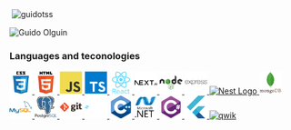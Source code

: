 <p>&nbsp;<img align="center" src="https://github-readme-stats-sigma-five.vercel.app/api?username=Guidotss&show_icons=true&locale=en" alt="guidotss" /></p>
<p > <img align="center" src="https://github-readme-stats-sigma-five.vercel.app/api/top-langs/?username=Guidotss&layout=compact" alt="Guido Olguin" /> </p>

<h3>Languages and teconologies</h3>
<p align="left"> 
  <a href="https://www.w3schools.com/css/" target="_blank"> 
    <img src="https://raw.githubusercontent.com/devicons/devicon/master/icons/css3/css3-original-wordmark.svg" alt="css3" 
         width="40" height="40"/> 
  </a> 
  <a href="https://www.w3.org/html/" target="_blank"> 
    <img src="https://raw.githubusercontent.com/devicons/devicon/master/icons/html5/html5-original-wordmark.svg" alt="html5" 
         width="40" height="40"/> 
  </a> 
  <a href="https://www.javascript.com/" target="_blank"> 
    <img src="https://raw.githubusercontent.com/devicons/devicon/master/icons/javascript/javascript-original.svg" alt="javascript" 
         width="40" height="40"/> 
  </a> 
<a href="https://www.typescript.com/"
    target="_blank"> 
    <img src="https://raw.githubusercontent.com/devicons/devicon/master/icons/typescript/typescript-original.svg" alt="typescript"
    width="40" height="40"/>
</a>
<a href="http://react.com">
    <img src="https://raw.githubusercontent.com/devicons/devicon/master/icons/react/react-original-wordmark.svg" alt="react" width="40" height="40"/>
</a>
<a href="https://nextjs.org/"target="_blank`" >
    <img src="https://raw.githubusercontent.com/devicons/devicon/master/icons/nextjs/nextjs-original-wordmark.svg" alt="nextjs" width="40" height="40"/>
</a>
<a href="https://nodejs.org/" targe="_blank">
    <img src="https://raw.githubusercontent.com/devicons/devicon/master/icons/nodejs/nodejs-original-wordmark.svg" alt="nodejs" width="40" height="40"/>
</a>
<a href="https://expressjs.com/" target="_blank">
    <img
        src="https://raw.githubusercontent.com/devicons/devicon/master/icons/express/express-original-wordmark.svg"
        alt="express" width="40" height="40"
    />
</a>
<a href="http://nestjs.com/" target="_blank">
    <img src="https://nestjs.com/img/logo-small.svg" width="40" height="40" alt="Nest Logo" />
</a>
<a href="https://www.mongodb.com"
    target="_blank" >
<img src="https://raw.githubusercontent.com/devicons/devicon/master/icons/mongodb/mongodb-original-wordmark.svg" alt="mongodb"
    width="40" height="40"/>
</a>
<a href="https://www.mysql.com/" target="_blank">
<img src="https://raw.githubusercontent.com/devicons/devicon/master/icons/mysql/mysql-original-wordmark.svg" alt="mysql" 
         width="40" height="40"/>
</a>
<a href="https://www.postgresql.org" target="_blank">
<img src="https://raw.githubusercontent.com/devicons/devicon/master/icons/postgresql/postgresql-original-wordmark.svg" alt="postgresql" width="40" height="40"/>
</a>
<a href="https://git-scm.com/" target="_blank">
<img src="https://raw.githubusercontent.com/devicons/devicon/master/icons/git/git-original-wordmark.svg" alt="git" width="40" height="40"/>
</a>
<a href="https://tailwindcss.com/" target="_blank">
<img src="https://raw.githubusercontent.com/devicons/devicon/master/icons/tailwindcss/tailwindcss-original-wordmark.svg" alt="tailwind" width="40" height="40"/>
</a>
<a href="https://cplusplus.com/" target="_blank">
    <img
        src="https://raw.githubusercontent.com/devicons/devicon/master/icons/cplusplus/cplusplus-original.svg"
        alt="cplusplus" width="40" height="40"
    />
</a>
<a href=https://dotnet.microsoft.com/en-us/apps/aspnet>
    <img
        src="https://raw.githubusercontent.com/devicons/devicon/master/icons/dot-net/dot-net-original-wordmark.svg"
        alt="dotnet" width="40" height="40"
    />
</a>
<a href="https://learn.microsoft.com/en-us/dotnet/csharp/">
    <img
        src="https://raw.githubusercontent.com/devicons/devicon/master/icons/csharp/csharp-original.svg"
        alt="csharp" width="40" height="40"
    />
</a>

<a href="https://flutter.dev/" target="_blank">
    <img src="https://raw.githubusercontent.com/devicons/devicon/master/icons/flutter/flutter-original.svg" alt="flutter" width="40" height="40"/>
</a>
<a href="https://www.qwik.dev/" target="_blank">
    <img src="https://www.qwik.dev/favicon.ico" alt="qwik" width="40" height="40"/>
</a>
</p>
